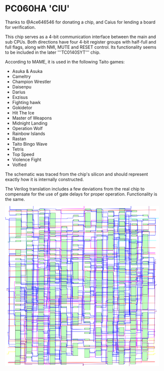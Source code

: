 # PC060HA 'CIU'

Thanks to @Ace646546 for donating a chip, and Caius for lending a board for verification.

This chip serves as a 4-bit communication interface between the main and sub CPUs. Both directions have four 4-bit register groups with half-full and full flags, along with NMI, MUTE and RESET control. Its functionality seems to be included in the later '''TC0140SYT''' chip.

According to MAME, it is used in the following Taito games:
* Asuka & Asuka
* Cameltry
* Champion Wrestler
* Daisenpu
* Darius
* Exzisus
* Fighting hawk
* Gokidetor
* Hit The Ice
* Master of Weapons
* Midnight Landing
* Operation Wolf
* Rainbow Islands
* Rastan
* Taito Bingo Wave
* Tetris
* Top Speed
* Violence Fight
* Volfied

The schematic was traced from the chip's silicon and should represent exactly how it is internally constructed.

The Verilog translation includes a few deviations from the real chip to compensate for the use of gate delays for proper operation. Functionality is the same.

![PC060HA internal routing](routing.png)

